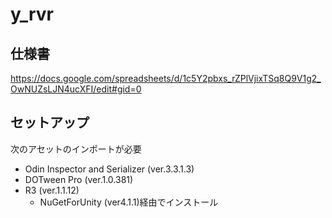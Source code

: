 # y_rvr

## 仕様書
https://docs.google.com/spreadsheets/d/1c5Y2pbxs_rZPlVjixTSq8Q9V1g2_OwNUZsLJN4ucXFI/edit#gid=0

## セットアップ

次のアセットのインポートが必要
- Odin Inspector and Serializer (ver.3.3.1.3)
- DOTween Pro (ver.1.0.381)
- R3 (ver.1.1.12)
  - NuGetForUnity (ver4.1.1)経由でインストール